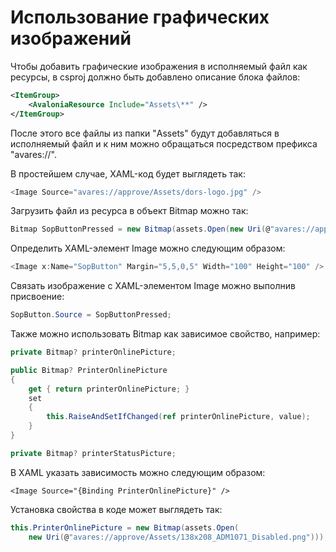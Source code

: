 # Использование графических изображений

Чтобы добавить графические изображения в исполняемый файл как ресурсы, в csproj должно быть добавлено описание блока файлов:

``` xml
<ItemGroup>
    <AvaloniaResource Include="Assets\**" />
</ItemGroup>
```

После этого все файлы из папки "Assets" будут добавляться в исполняемый файл и к ним можно обращаться посредством префикса "avares://".

В простейшем случае, XAML-код будет выглядеть так:

``` csharp
<Image Source="avares://approve/Assets/dors-logo.jpg" />
```

Загрузить файл из ресурса в объект Bitmap можно так:

``` csharp
Bitmap SopButtonPressed = new Bitmap(assets.Open(new Uri(@"avares://approve/Assets/button-pressed.png")));
```

Определить XAML-элемент Image можно следующим образом:

``` csharp
<Image x:Name="SopButton" Margin="5,5,0,5" Width="100" Height="100" />
```

Связать изображение с XAML-элементом Image можно выполнив присвоение:

``` csharp
SopButton.Source = SopButtonPressed;
```

Также можно использовать Bitmap как зависимое свойство, например:

``` csharp
private Bitmap? printerOnlinePicture;

public Bitmap? PrinterOnlinePicture
{
    get { return printerOnlinePicture; }
    set
    {
        this.RaiseAndSetIfChanged(ref printerOnlinePicture, value);
    }
}

private Bitmap? printerStatusPicture;
```

В XAML указать зависимость можно следующим образом:

``` sharp
<Image Source="{Binding PrinterOnlinePicture}" />
```

Установка свойства в коде может выглядеть так:

``` csharp
this.PrinterOnlinePicture = new Bitmap(assets.Open(
    new Uri(@"avares://approve/Assets/138x208_ADM1071_Disabled.png")));
```

